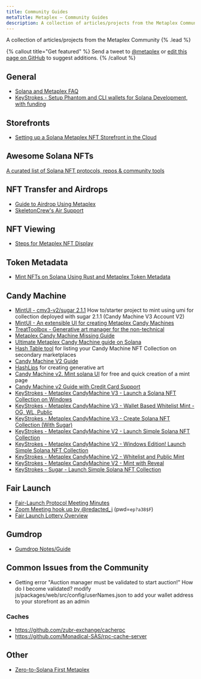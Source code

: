 ```yaml
---
title: Community Guides
metaTitle: Metaplex — Community Guides
description: A collection of articles/projects from the Metaplex Community
---
```


A collection of articles/projects from the Metaplex Community {% .lead %}

{% callout title="Get featured" %}
Send a tweet to [@metaplex](https://twitter.com/metaplex) or [edit this page on GitHub](/todo) to suggest additions.
{% /callout %}

## General

- [Solana and Metaplex FAQ](https://hackmd.io/@archaeopteryx/By4bpbA4F#Solana-and-Metaplex-FAQ)
- [KeyStrokes - Setup Phantom and CLI wallets for Solana Development, with funding](https://www.youtube.com/watch?v=L_5FbIVtL0U)

## Storefronts

- [Setting up a Solana Metaplex NFT Storefront in the Cloud](https://artifact-staking.medium.com/setting-up-a-solana-metaplex-nft-storefront-in-the-cloud-a10ea2490ed9)

## Awesome Solana NFTs

[A curated list of Solana NFT protocols, repos & community tools](https://github.com/ilmoi/awesome-solana-nfts)

## NFT Transfer and Airdrops

- [Guide to Airdrop Using Metaplex](https://hackmd.io/@8LSEewFFQ2OwXMjUKZP-pA/HJ7jMxYEF)
- [SkeletonCrew's Air Support](https://github.com/theskeletoncrew/air-support)

## NFT Viewing

- [Steps for Metaplex NFT Display
  ](https://gist.github.com/creativedrewy/9bce794ff278aae23b64e6dc8f10e906)

## Token Metadata

- [Mint NFTs on Solana Using Rust and Metaplex Token Metadata](https://betterprogramming.pub/how-to-mint-nfts-on-solana-using-rust-and-metaplex-f66bac717cb8)

## Candy Machine

- [MintUI - cmv3-v2/sugar 2.1.1](https://porcupineplaygroundpals.com/how-to-create-a-minting-ui-for-collection-deployed-with-metaplex-sugar-2-1-1/) How to/starter project to mint using umi for collection deployed with sugar 2.1.1 (Candy Machine V3 Account V2)
- [MintUI - An extensible UI for creating Metaplex Candy Machines](https://github.com/InnerMindDAO/MintUI)
- [TreatToolbox - Generative art manager for the non-technical](https://treattoolbox.com/)
- [Metaplex Candy Machine Missing Guide](https://hackmd.io/@levicook/HJcDneEWF)
- [Ultimate Metaplex Candy Machine guide on Solana](https://medium.com/@giacavicchioli/ultimate-metaplex-candy-machine-guide-on-solana-7643ed3b7267)
- [Hash Table tool](https://aiphotos.art/hash-table) for listing your Candy Machine NFT Collection on secondary marketplaces
- [Candy Machine V2 Guide](https://hackmd.io/@MarkSackerberg/candyV2)
- [HashLips](https://github.com/HashLips/hashlips_art_engine) for creating generative art
- [Candy Machine v2. Mint solana UI](https://github.com/chmerev/candy-machine-v2-mint-solana-ui) for free and quick creation of a mint page
- [Candy Machine v2 Guide with Credit Card Support](https://medium.com/crossmint-tech/how-to-launch-a-solana-nft-collection-with-credit-card-support-using-candy-machine-e740cffee1bc)
- [KeyStrokes - Metaplex CandyMachine V3 - Launch a Solana NFT Collection on Windows](https://youtu.be/TW8HLL6PW6c)
- [KeyStrokes - Metaplex CandyMachine V3 - Wallet Based Whitelist Mint - OG, WL, Public](https://youtu.be/fsQIr2Lqy4Q)
- [KeyStrokes - Metaplex CandyMachine V3 - Create Solana NFT Collection (With Sugar)](https://youtu.be/0KHv1dMV8zU)
- [KeyStrokes - Metaplex CandyMachine V2 - Launch Simple Solana NFT Collection ](https://www.youtube.com/watch?v=_W0OH3db4gM)
- [KeyStrokes - Metaplex CandyMachine V2 - Windows Edition! Launch Simple Solana NFT Collection](https://www.youtube.com/watch?v=ZSgXg5eimus)
- [KeyStrokes - Metaplex CandyMachine V2 - Whitelist and Public Mint](https://www.youtube.com/watch?v=asnupAj-IJg)
- [KeyStrokes - Metaplex CandyMachine V2 - Mint with Reveal](https://www.youtube.com/watch?v=K2ykv9IffdA)
- [KeyStrokes - Sugar - Launch Simple Solana NFT Collection ](https://www.youtube.com/watch?v=h37srt7Pm_s)

## Fair Launch

- [Fair-Launch Protocol Meeting Minutes](https://hackmd.io/FxCiD20ETZeMbfA8on9WMg?view#Fair-Launch-Protocol)
- [Zoom Meeting hook up by @redacted_j](https://t.co/tuIljNDN4K?amp=1) (pwd=`ep?a38$F`)
- [Fair Launch Lottery Overview](https://www.youtube.com/watch?v=Ucfl_vbdYQI)

## Gumdrop

- [Gumdrop Notes/Guide](https://hackmd.io/@MarkSackerberg/gumdrop)

## Common Issues from the Community

- Getting error "Auction manager must be validated to start auction!" How do I become validated? modify js/packages/web/src/config/userNames.json to add your wallet address to your storefront as an admin

### Caches

- https://github.com/zubr-exchange/cacherpc
- https://github.com/Monadical-SAS/rpc-cache-server

## Other

- [Zero-to-Solana First Metaplex](https://lightcycle.xyz/zero-to-solana-first-metaplex/)
